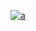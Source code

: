[
![a](https://user-images.githubusercontent.com/52860492/61976975-110dcf00-afe5-11e9-9b4d-bc312ecc1683.jpg)
](newyear2020.com)
